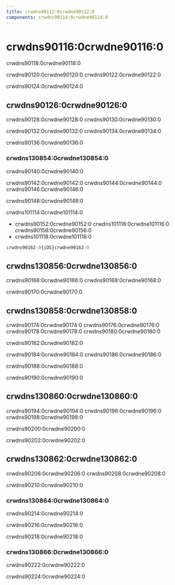 ```yaml
---
title: crwdns90112:0crwdne90112:0
components: crwdns90114:0crwdne90114:0
---
```


# crwdns90116:0crwdne90116:0

<p class="description">crwdns90118:0crwdne90118:0</p>

crwdns90120:0crwdne90120:0 crwdns90122:0crwdne90122:0

crwdns90124:0crwdne90124:0

## crwdns90126:0crwdne90126:0

crwdns90128:0crwdne90128:0 crwdns90130:0crwdne90130:0

crwdns90132:0crwdne90132:0 crwdns90134:0crwdne90134:0

crwdns90136:0crwdne90136:0

### crwdns130854:0crwdne130854:0

crwdns90140:0crwdne90140:0

crwdns90142:0crwdne90142:0 crwdns90144:0crwdne90144:0 crwdns90146:0crwdne90146:0

crwdns90148:0crwdne90148:0

crwdns101114:0crwdne101114:0

- crwdns90152:0crwdne90152:0 crwdns101116:0crwdne101116:0 crwdns90156:0crwdne90156:0
- crwdns101118:0crwdne101118:0

```jsx
crwdns90162:0{iOS}crwdne90162:0
```

## crwdns130856:0crwdne130856:0

crwdns90166:0crwdne90166:0 crwdns90168:0crwdne90168:0

crwdns90170:0crwdne90170:0

## crwdns130858:0crwdne130858:0

crwdns90174:0crwdne90174:0 crwdns90176:0crwdne90176:0 crwdns90178:0crwdne90178:0 crwdns90180:0crwdne90180:0

crwdns90182:0crwdne90182:0

crwdns90184:0crwdne90184:0 crwdns90186:0crwdne90186:0

crwdns90188:0crwdne90188:0

crwdns90190:0crwdne90190:0

## crwdns130860:0crwdne130860:0

crwdns90194:0crwdne90194:0 crwdns90196:0crwdne90196:0 crwdns90198:0crwdne90198:0

crwdns90200:0crwdne90200:0

crwdns90202:0crwdne90202:0

## crwdns130862:0crwdne130862:0

crwdns90206:0crwdne90206:0 crwdns90208:0crwdne90208:0

crwdns90210:0crwdne90210:0

### crwdns130864:0crwdne130864:0

crwdns90214:0crwdne90214:0

crwdns90216:0crwdne90216:0

crwdns90218:0crwdne90218:0

### crwdns130866:0crwdne130866:0

crwdns90222:0crwdne90222:0

crwdns90224:0crwdne90224:0